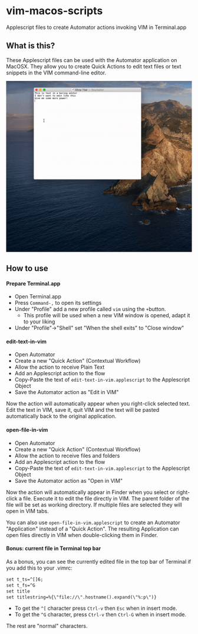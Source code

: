 # vim-macos-scripts
Applescript files to create Automator actions invoking VIM in Terminal.app

## What is this?
These Applescript files can be used with the Automator application on MacOSX. They allow you to create Quick Actions to edit text files or text snippets in the VIM command-line editor.

![edit-in-vim-example](/doc/edit-in-vim.gif?raw=true "Edit in VIM")

## How to use
#### Prepare Terminal.app
- Open Terminal.app
- Press `Command-,` to open its settings
- Under "Profile" add a new profile called `vim` using the `+`button.
  - This profile will be used when a new VIM window is opened, adapt it to your liking
- Under "Profile"->"Shell" set "When the shell exits" to "Close window"

#### edit-text-in-vim
- Open Automator
- Create a new "Quick Action" (Contextual Workflow)
- Allow the action to receive Plain Text
- Add an Applescript action to the flow
- Copy-Paste the text of `edit-text-in-vim.applescript` to the Applescript Object
- Save the Automator action as "Edit in VIM"

Now the action will automatically appear when you right-click selected text. Edit the text in VIM, save it, quit VIM and the text will be pasted automatically back to the original application.

#### open-file-in-vim
- Open Automator
- Create a new "Quick Action" (Contextual Workflow)
- Allow the action to receive files and folders
- Add an Applescript action to the flow
- Copy-Paste the text of `edit-text-in-vim.applescript` to the Applescript Object
- Save the Automator action as "Open in VIM"

Now the action will automatically appear in Finder when you select or right-click a file. Execute it to edit the file directly in VIM. The parent folder of the file will be set as working directory. If multiple files are selected they will open in VIM tabs.

You can also use `open-file-in-vim.applescript` to create an Automator "Application" instead of a "Quick Action". The resulting Application can open files directly in VIM when double-clicking them in Finder.

#### Bonus: current file in Terminal top bar
As a bonus, you can see the currently edited file in the top bar of Terminal if you add this to your .vimrc:

```
set t_ts=^[]6;
set t_fs=^G
set title
set titlestring=%{\"file://\".hostname().expand(\"%:p\")}
```

- To get the `^[` character press `Ctrl-v` then `Esc` when in insert mode.
- To get the `^G` character, press `Ctrl-v` then `Ctrl-G` when in insert mode.

The rest are "normal" characters.
